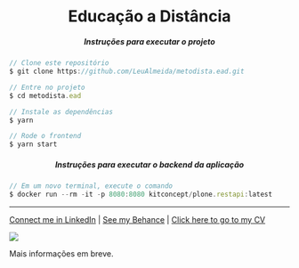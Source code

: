 <h1 align="center"> Educação a Distância</h1>

<h5 align="center">Instruções para executar o projeto</h5>

```js
// Clone este repositório
$ git clone https://github.com/LeuAlmeida/metodista.ead.git

// Entre no projeto
$ cd metodista.ead

// Instale as dependências
$ yarn

// Rode o frontend
$ yarn start
```

<h5 align="center">Instruções para executar o backend da aplicação</h5>

```js
// Em um novo terminal, execute o comando
$ docker run --rm -it -p 8080:8080 kitconcept/plone.restapi:latest
```
<hr/>

<p align="center">

<a href="http://linkedin.com/in/leonardoalmeida99">Connect me in LinkedIn</a> | <a href="http://behance.net/almeida99">See my Behance</a> | <a href="https://leunardo.dev">Click here to go to my CV</a>

<img src="http://unimep.edu.br/msg/campanha/vestibular/2019/2-semestre/inscricoes/imagens/logo-educacao-cinza.png">

Mais informações em breve.


</p>

